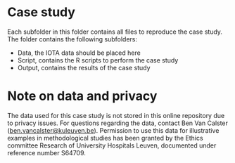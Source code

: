 # Case study
Each subfolder in this folder contains all files to reproduce the case study. The folder contains the following subfolders:
* Data, the IOTA data should be placed here
* Script, contains the R scripts to perform the case study
* Output, contains the results of the case study

# Note on data and privacy
The data used for this case study is not stored in this online repository due to privacy issues. For questions regarding the data, contact Ben Van Calster (ben.vancalster@kuleuven.be). Permission to use this data for illustrative examples in methodological studies has been granted by the Ethics committee Research of University Hospitals Leuven, documented under reference number S64709.



